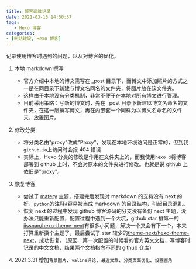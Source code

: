 ```yaml
---
title: 博客运维记录
date: 2021-03-15 14:50:57
tags: 
   - Hexo 博客
categories: 
- [网站建设, Hexo 博客]
---
```


记录使用博客时遇到的问题，以及对博客的优化。

<!--more-->

1. 本地 markdown 撰写
   - 官方介绍中本地的博文需写在 _post 目录下，而博文中添加照片的方式之一是在同目录下新建与博文名同名的文件夹，将图片放在该文件夹。
   - 这样由于本地没有分类机制，非常不便于在本地对所有博文进行管理。
   - 目前采用策略：写新的博文时，先在 _post 目录下新建以博文名命名的文件夹，在这一层撰写博文，再在内嵌套一个同样为以博文名命名的文件夹，放置图片。
  
2. 修改分类
   - 将分类名由"proxy"改成"Proxy"，发现在本地环境访问是正常的，但到我`github.io`上访问时会报 404 错误
   - 实际上，Hexo 分类的修改是作用在文件夹上的，而我使用`hexo d`将博客部署到 github 上时，不会对原本的文件夹进行修改。也就是说 github 上依旧是"proxy"。
3. 恢复博客
   - 尝试了 [matery](https://github.com/blinkfox/hexo-theme-matery) 主题，搭建完后发现对 markdown 的支持没有 next 的好，`python`的注释`#`容易被当成 markdown 的目录结构，引起目录混乱。
   - 恢复 next 的过程中发现 github 博客源码的分支没有备份 next 主题，没办法只能重新配置，配置过程中遇到一个大坑，github star 排第一的[iissnan/hexo-theme-next](https://github.com/iissnan/hexo-theme-next)有很多小问题，解决一个又会有下一个，本来打算重新换个主题了，最后尝试了 star 较少的[theme-next/hexo-theme-next](https://github.com/theme-next/hexo-theme-next)，成功恢复。（原因：第一次配置的时候看的官方英文文档，写博客时记录的中文文档，结果两个文档指向不同的 github 仓库）
4. 2021.3.31 增加`背景图片`、`valine评论`、`最近文章`、`分类页面优化`、`设置圆角`